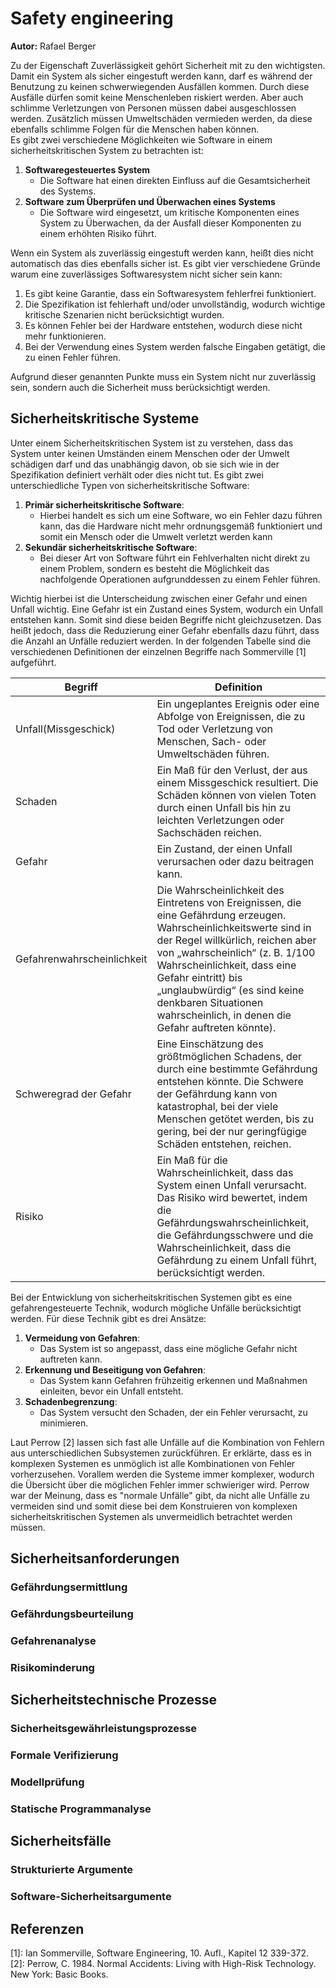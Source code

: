 # Safety engineering

**Autor:** Rafael Berger

Zu der Eigenschaft Zuverlässigkeit gehört Sicherheit mit zu den wichtigsten. Damit ein System als sicher eingestuft werden kann, darf es während der Benutzung zu keinen schwerwiegenden Ausfällen kommen. Durch diese Ausfälle dürfen somit keine Menschenleben riskiert werden. Aber auch schlimme Verletzungen von Personen müssen dabei ausgeschlossen werden. Zusätzlich müssen Umweltschäden vermieden werden, da diese ebenfalls schlimme Folgen für die Menschen haben können. <br>
Es gibt zwei verschiedene Möglichkeiten wie Software in einem sicherheitskritischen System zu betrachten ist:
1. **Softwaregesteuertes System**
   * Die Software hat einen direkten Einfluss auf die Gesamtsicherheit des Systems.
2. **Software zum Überprüfen und Überwachen eines Systems**
   * Die Software wird eingesetzt, um kritische Komponenten eines System zu Überwachen, da der Ausfall dieser Komponenten zu einem erhöhten Risiko führt.

Wenn ein System als zuverlässig eingestuft werden kann, heißt dies nicht automatisch das dies ebenfalls sicher ist. Es gibt vier verschiedene Gründe warum eine zuverlässiges Softwaresystem nicht sicher sein kann:
1. Es gibt keine Garantie, dass ein Softwaresystem fehlerfrei funktioniert.
2. Die Spezifikation ist fehlerhaft und/oder unvollständig, wodurch wichtige kritische Szenarien nicht berücksichtigt wurden.
3. Es können Fehler bei der Hardware entstehen, wodurch diese nicht mehr funktionieren.
4. Bei der Verwendung eines System werden falsche Eingaben getätigt, die zu einen Fehler führen.

Aufgrund dieser genannten Punkte muss ein System nicht nur zuverlässig sein, sondern auch die Sicherheit muss berücksichtigt werden.

## Sicherheitskritische Systeme

Unter einem Sicherheitskritischen System ist zu verstehen, dass das System unter keinen Umständen einem Menschen oder der Umwelt schädigen darf und das unabhängig davon, ob sie sich wie in der Spezifikation definiert verhält oder dies nicht tut. Es gibt zwei unterschiedliche Typen von sicherheitskritische Software:
1. **Primär sicherheitskritische Software**:
   * Hierbei handelt es sich um eine Software, wo ein Fehler dazu führen kann, das die Hardware nicht mehr ordnungsgemäß funktioniert und somit ein Mensch oder die Umwelt verletzt werden kann
2. **Sekundär sicherheitskritische Software**:
   * Bei dieser Art von Software führt ein Fehlverhalten nicht direkt zu einem Problem, sondern es besteht die Möglichkeit das nachfolgende Operationen aufgrunddessen zu einem Fehler führen.

Wichtig hierbei ist die Unterscheidung zwischen einer Gefahr und einen Unfall wichtig. Eine Gefahr ist ein Zustand eines System, wodurch ein Unfall entstehen kann. Somit sind diese beiden Begriffe nicht gleichzusetzen. Das heißt jedoch, dass die Reduzierung einer Gefahr ebenfalls dazu führt, dass die Anzahl an Unfälle reduziert werden. In der folgenden Tabelle sind die verschiedenen Definitionen der einzelnen Begriffe nach Sommerville [1] aufgeführt.

Begriff                    | Definition
---------------------------|-----------
Unfall(Missgeschick)       | Ein ungeplantes Ereignis oder eine Abfolge von Ereignissen, die zu Tod oder Verletzung von Menschen, Sach- oder Umweltschäden führen.
Schaden                    | Ein Maß für den Verlust, der aus einem Missgeschick resultiert. Die Schäden können von vielen Toten durch einen Unfall bis hin zu leichten Verletzungen oder Sachschäden reichen.
Gefahr                     | Ein Zustand, der einen Unfall verursachen oder dazu beitragen kann.
Gefahrenwahrscheinlichkeit | Die Wahrscheinlichkeit des Eintretens von Ereignissen, die eine Gefährdung erzeugen. Wahrscheinlichkeitswerte sind in der Regel willkürlich, reichen aber von „wahrscheinlich“ (z. B. 1/100 Wahrscheinlichkeit, dass eine Gefahr eintritt) bis „unglaubwürdig“ (es sind keine denkbaren Situationen wahrscheinlich, in denen die Gefahr auftreten könnte).
Schweregrad der Gefahr     | Eine Einschätzung des größtmöglichen Schadens, der durch eine bestimmte Gefährdung entstehen könnte. Die Schwere der Gefährdung kann von katastrophal, bei der viele Menschen getötet werden, bis zu gering, bei der nur geringfügige Schäden entstehen, reichen.
Risiko                     | Ein Maß für die Wahrscheinlichkeit, dass das System einen Unfall verursacht. Das Risiko wird bewertet, indem die Gefährdungswahrscheinlichkeit, die Gefährdungsschwere und die Wahrscheinlichkeit, dass die Gefährdung zu einem Unfall führt, berücksichtigt werden.

Bei der Entwicklung von sicherheitskritischen Systemen gibt es eine gefahrengesteuerte Technik, wodurch mögliche Unfälle berücksichtigt werden. Für diese Technik gibt es drei Ansätze:
1. **Vermeidung von Gefahren**:
   * Das System ist so angepasst, dass eine mögliche Gefahr nicht auftreten kann.
2. **Erkennung und Beseitigung von Gefahren**:
   * Das System kann Gefahren frühzeitig erkennen und Maßnahmen einleiten, bevor ein Unfall entsteht.
3. **Schadenbegrenzung**:
   * Das System versucht den Schaden, der ein Fehler verursacht, zu minimieren.

Laut Perrow [2] lassen sich fast alle Unfälle auf die Kombination von Fehlern aus unterschiedlichen Subsystemen zurückführen. Er erklärte, dass es in komplexen Systemen es unmöglich ist alle Kombinationen von Fehler vorherzusehen. Vorallem werden die Systeme immer komplexer, wodurch die Übersicht über die möglichen Fehler immer schwieriger wird. Perrow war der Meinung, dass es "normale Unfälle" gibt, da nicht alle Unfälle zu vermeiden sind und somit diese bei dem Konstruieren von komplexen sicherheitskritischen Systemen als unvermeidlich betrachtet werden müssen.

## Sicherheitsanforderungen

### Gefährdungsermittlung

### Gefährdungsbeurteilung

### Gefahrenanalyse

### Risikominderung

## Sicherheitstechnische Prozesse

### Sicherheitsgewährleistungsprozesse

### Formale Verifizierung

### Modellprüfung

### Statische Programmanalyse

## Sicherheitsfälle

### Strukturierte Argumente

### Software-Sicherheitsargumente

## Referenzen

[1]: Ian Sommerville, Software Engineering, 10. Aufl., Kapitel 12 339-372. <br>
[2]: Perrow, C. 1984. Normal Accidents: Living with High-Risk Technology. New York: Basic Books.

